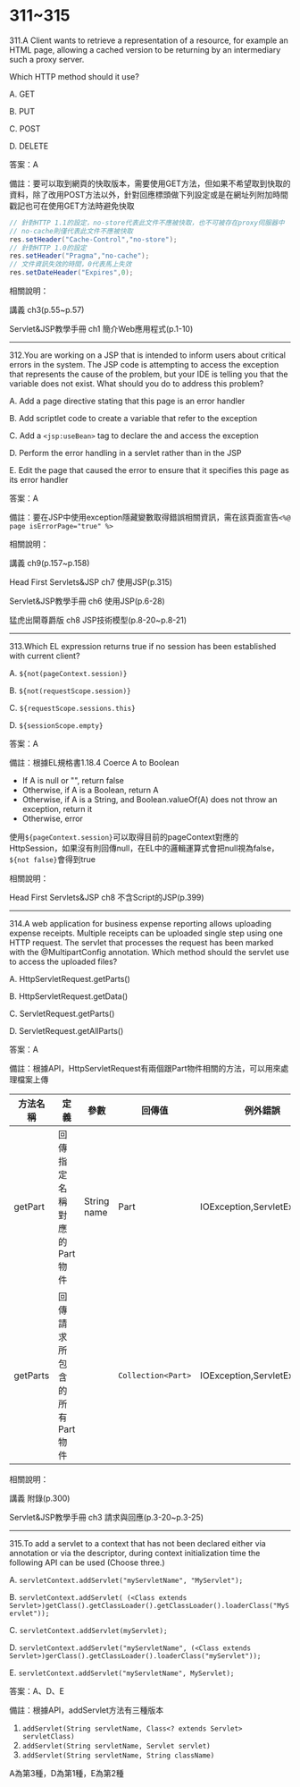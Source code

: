 311~315
========================

311.A Client wants to retrieve a representation of a resource, for example an HTML page, allowing a cached
version to be returning by an intermediary such a proxy server.

Which HTTP method should it use?

A. GET

B. PUT

C. POST

D. DELETE

<!--sec data-title="解析" data-id="section311_2" data-collapse=true ces-->
答案：A

備註：要可以取到網頁的快取版本，需要使用GET方法，但如果不希望取到快取的資料，除了改用POST方法以外，針對回應標頭做下列設定或是在網址列附加時間戳記也可在使用GET方法時避免快取

```java
// 針對HTTP 1.1的設定，no-store代表此文件不應被快取，也不可被存在proxy伺服器中
// no-cache則僅代表此文件不應被快取
res.setHeader("Cache-Control","no-store");
// 針對HTTP 1.0的設定
res.setHeader("Pragma","no-cache");
// 文件資訊失效的時間，0代表馬上失效
res.setDateHeader("Expires",0);
```

相關說明：

講義 ch3(p.55~p.57)

Servlet&JSP教學手冊 ch1 簡介Web應用程式(p.1-10)
<!--endsec-->

---
312.You are working on a JSP that is intended to inform users about critical errors in the system. The JSP code is attempting to access the exception that represents the cause of the problem, but your IDE is telling you that the variable does not exist. What should you do to address this problem?

A. Add a page directive stating that this page is an error handler

B. Add scriptlet code to create a variable that refer to the exception

C. Add a `<jsp:useBean>` tag to declare the and access the exception

D. Perform the error handling in a servlet rather than in the JSP

E. Edit the page that caused the error to ensure that it specifies this page as its error handler

<!--sec data-title="解析" data-id="section312_2" data-collapse=true ces-->
答案：A

備註：要在JSP中使用exception隱藏變數取得錯誤相關資訊，需在該頁面宣告`<%@ page isErrorPage="true" %>`

相關說明：

講義 ch9(p.157~p.158)

Head First Servlets&JSP ch7 使用JSP(p.315)

Servlet&JSP教學手冊 ch6 使用JSP(p.6-28)

猛虎出閘尊爵版 ch8 JSP技術模型(p.8-20~p.8-21)
<!--endsec-->

---
313.Which EL expression returns true if no session has been established with current client?

A. `${not(pageContext.session)}`

B. `${not(requestScope.session)}`

C. `${requestScope.sessions.this}`

D. `${sessionScope.empty}`

<!--sec data-title="解析" data-id="section313_2" data-collapse=true ces-->
答案：A

備註：根據EL規格書1.18.4 Coerce A to Boolean

* If A is null or "", return false
* Otherwise, if A is a Boolean, return A
* Otherwise, if A is a String, and Boolean.valueOf(A) does not throw an
exception, return it
* Otherwise, error

使用`${pageContext.session}`可以取得目前的pageContext對應的HttpSession，如果沒有則回傳null，在EL中的邏輯運算式會把null視為false，`${not false}`會得到true

相關說明：

Head First Servlets&JSP ch8 不含Script的JSP(p.399)
<!--endsec-->

---
314.A web application for business expense reporting allows uploading expense receipts. Multiple receipts can be uploaded single step using one HTTP request. The servlet that processes the request has been marked with the @MultipartConfig annotation. Which method should the servlet use to access the uploaded files?

A. HttpServletRequest.getParts()

B. HttpServletRequest.getData()

C. ServletRequest.getParts()

D. ServletRequest.getAllParts()

<!--sec data-title="解析" data-id="section314_2" data-collapse=true ces-->
答案：A

備註：根據API，HttpServletRequest有兩個跟Part物件相關的方法，可以用來處理檔案上傳

| 方法名稱 | 定義 |  參數 |  回傳值 | 例外錯誤|
| ----- | ----- | ----- | ----- | -----|
|getPart|回傳指定名稱對應的Part物件|String name|Part|IOException,ServletException|
|getParts|回傳請求所包含的所有Part物件||`Collection<Part>`|IOException,ServletException|

相關說明：

講義 附錄(p.300)

Servlet&JSP教學手冊 ch3 請求與回應(p.3-20~p.3-25)
<!--endsec-->

---
315.To add a servlet to a context that has not been declared either via annotation or via the descriptor, during context initialization time the following API can be used (Choose three.)

A. `servletContext.addServlet("myServletName", "MyServlet");`

B. `servletContext.addServlet( (<Class extends Servlet>)getClass().getClassLoader().getClassLoader().loaderClass("MyServlet"));`

C. `servletContext.addServlet(myServlet);`

D. `servletContext.addServlet("myServletName", (<Class extends Servlet>)gerClass().getClassLoader().loaderClass("myServlet"));`

E. `servletContext.addServlet("myServletName", MyServlet);`

<!--sec data-title="解析" data-id="section315_2" data-collapse=true ces-->
答案：A、D、E

備註：根據API，addServlet方法有三種版本

1. `addServlet(String servletName, Class<? extends Servlet> servletClass) `
2. `addServlet(String servletName, Servlet servlet)`
3. `addServlet(String servletName, String className)` 

A為第3種，D為第1種，E為第2種
<!--endsec-->